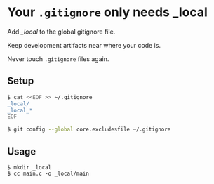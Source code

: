 # Your `.gitignore` only needs _local

Add *_local* to the global gitignore file.

Keep development artifacts near where your code is.

Never touch `.gitignore` files again.

## Setup


```sh
$ cat <<EOF >> ~/.gitignore
_local/
_local_*
EOF

$ git config --global core.excludesfile ~/.gitignore
```
  
## Usage

```
$ mkdir _local
$ cc main.c -o _local/main
```
